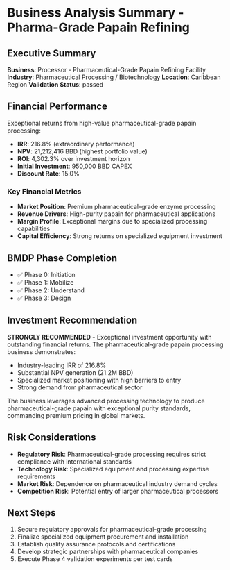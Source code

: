 # Business Analysis Summary - Pharma-Grade Papain Refining

## Executive Summary

**Business**: Processor - Pharmaceutical-Grade Papain Refining Facility
**Industry**: Pharmaceutical Processing / Biotechnology
**Location**: Caribbean Region
**Validation Status**: passed

## Financial Performance

Exceptional returns from high-value pharmaceutical-grade papain processing:

- **IRR**: 216.8% (extraordinary performance)
- **NPV**: 21,212,416 BBD (highest portfolio value)
- **ROI**: 4,302.3% over investment horizon
- **Initial Investment**: 950,000 BBD CAPEX
- **Discount Rate**: 15.0%

### Key Financial Metrics

- **Market Position**: Premium pharmaceutical-grade enzyme processing
- **Revenue Drivers**: High-purity papain for pharmaceutical applications
- **Margin Profile**: Exceptional margins due to specialized processing capabilities
- **Capital Efficiency**: Strong returns on specialized equipment investment

## BMDP Phase Completion

- ✅ Phase 0: Initiation
- ✅ Phase 1: Mobilize
- ✅ Phase 2: Understand
- ✅ Phase 3: Design

## Investment Recommendation

**STRONGLY RECOMMENDED** - Exceptional investment opportunity with outstanding financial returns. The pharmaceutical-grade papain processing business demonstrates:

- Industry-leading IRR of 216.8%
- Substantial NPV generation (21.2M BBD)
- Specialized market positioning with high barriers to entry
- Strong demand from pharmaceutical sector

The business leverages advanced processing technology to produce pharmaceutical-grade papain with exceptional purity standards, commanding premium pricing in global markets.

## Risk Considerations

- **Regulatory Risk**: Pharmaceutical-grade processing requires strict compliance with international standards
- **Technology Risk**: Specialized equipment and processing expertise requirements
- **Market Risk**: Dependence on pharmaceutical industry demand cycles
- **Competition Risk**: Potential entry of larger pharmaceutical processors

## Next Steps

1. Secure regulatory approvals for pharmaceutical-grade processing
2. Finalize specialized equipment procurement and installation
3. Establish quality assurance protocols and certifications
4. Develop strategic partnerships with pharmaceutical companies
5. Execute Phase 4 validation experiments per test cards
